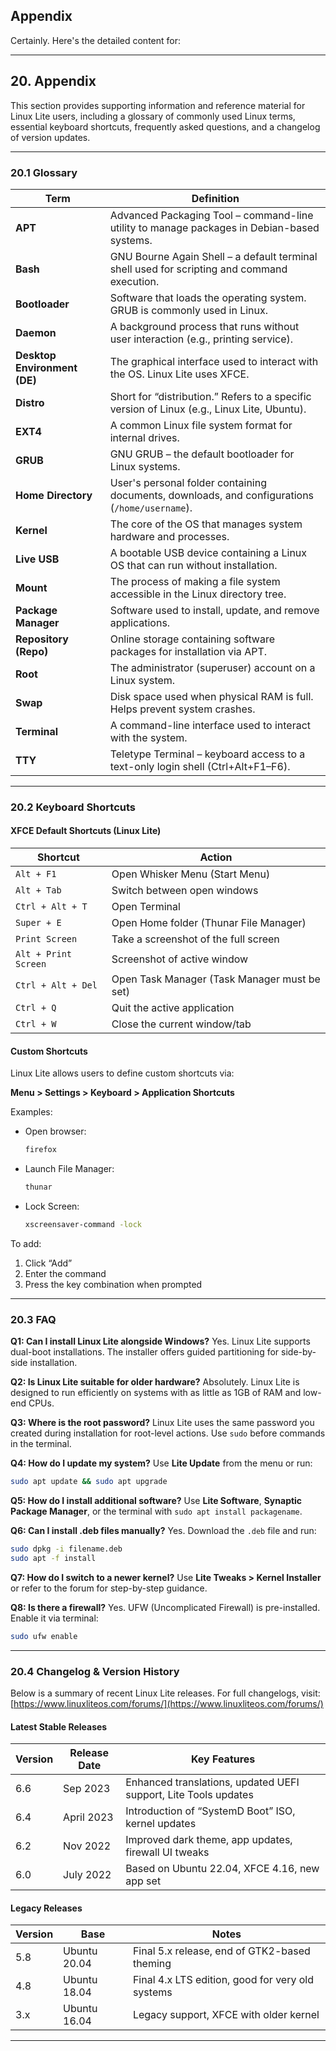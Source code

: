 ## Appendix
Certainly. Here's the detailed content for:

---

## 20. Appendix

This section provides supporting information and reference material for Linux Lite users, including a glossary of commonly used Linux terms, essential keyboard shortcuts, frequently asked questions, and a changelog of version updates.

---

### 20.1 Glossary

| Term                         | Definition                                                                                     |
| ---------------------------- | ---------------------------------------------------------------------------------------------- |
| **APT**                      | Advanced Packaging Tool – command-line utility to manage packages in Debian-based systems.     |
| **Bash**                     | GNU Bourne Again Shell – a default terminal shell used for scripting and command execution.    |
| **Bootloader**               | Software that loads the operating system. GRUB is commonly used in Linux.                      |
| **Daemon**                   | A background process that runs without user interaction (e.g., printing service).              |
| **Desktop Environment (DE)** | The graphical interface used to interact with the OS. Linux Lite uses XFCE.                    |
| **Distro**                   | Short for “distribution.” Refers to a specific version of Linux (e.g., Linux Lite, Ubuntu).    |
| **EXT4**                     | A common Linux file system format for internal drives.                                         |
| **GRUB**                     | GNU GRUB – the default bootloader for Linux systems.                                           |
| **Home Directory**           | User's personal folder containing documents, downloads, and configurations (`/home/username`). |
| **Kernel**                   | The core of the OS that manages system hardware and processes.                                 |
| **Live USB**                 | A bootable USB device containing a Linux OS that can run without installation.                 |
| **Mount**                    | The process of making a file system accessible in the Linux directory tree.                    |
| **Package Manager**          | Software used to install, update, and remove applications.                                     |
| **Repository (Repo)**        | Online storage containing software packages for installation via APT.                          |
| **Root**                     | The administrator (superuser) account on a Linux system.                                       |
| **Swap**                     | Disk space used when physical RAM is full. Helps prevent system crashes.                       |
| **Terminal**                 | A command-line interface used to interact with the system.                                     |
| **TTY**                      | Teletype Terminal – keyboard access to a text-only login shell (Ctrl+Alt+F1–F6).               |

---

### 20.2 Keyboard Shortcuts

#### XFCE Default Shortcuts (Linux Lite)

| Shortcut             | Action                                       |
| -------------------- | -------------------------------------------- |
| `Alt + F1`           | Open Whisker Menu (Start Menu)               |
| `Alt + Tab`          | Switch between open windows                  |
| `Ctrl + Alt + T`     | Open Terminal                                |
| `Super + E`          | Open Home folder (Thunar File Manager)       |
| `Print Screen`       | Take a screenshot of the full screen         |
| `Alt + Print Screen` | Screenshot of active window                  |
| `Ctrl + Alt + Del`   | Open Task Manager (Task Manager must be set) |
| `Ctrl + Q`           | Quit the active application                  |
| `Ctrl + W`           | Close the current window/tab                 |

#### Custom Shortcuts

Linux Lite allows users to define custom shortcuts via:

**Menu > Settings > Keyboard > Application Shortcuts**

Examples:

* Open browser:

  ```bash
  firefox
  ```
* Launch File Manager:

  ```bash
  thunar
  ```
* Lock Screen:

  ```bash
  xscreensaver-command -lock
  ```

To add:

1. Click “Add”
2. Enter the command
3. Press the key combination when prompted

---

### 20.3 FAQ

**Q1: Can I install Linux Lite alongside Windows?**
Yes. Linux Lite supports dual-boot installations. The installer offers guided partitioning for side-by-side installation.

**Q2: Is Linux Lite suitable for older hardware?**
Absolutely. Linux Lite is designed to run efficiently on systems with as little as 1GB of RAM and low-end CPUs.

**Q3: Where is the root password?**
Linux Lite uses the same password you created during installation for root-level actions. Use `sudo` before commands in the terminal.

**Q4: How do I update my system?**
Use **Lite Update** from the menu or run:

```bash
sudo apt update && sudo apt upgrade
```

**Q5: How do I install additional software?**
Use **Lite Software**, **Synaptic Package Manager**, or the terminal with `sudo apt install packagename`.

**Q6: Can I install .deb files manually?**
Yes. Download the `.deb` file and run:

```bash
sudo dpkg -i filename.deb
sudo apt -f install
```

**Q7: How do I switch to a newer kernel?**
Use **Lite Tweaks > Kernel Installer** or refer to the forum for step-by-step guidance.

**Q8: Is there a firewall?**
Yes. UFW (Uncomplicated Firewall) is pre-installed. Enable it via terminal:

```bash
sudo ufw enable
```

---

### 20.4 Changelog & Version History

Below is a summary of recent Linux Lite releases. For full changelogs, visit: [https://www.linuxliteos.com/forums/](https://www.linuxliteos.com/forums/)

#### Latest Stable Releases

| Version | Release Date | Key Features                                                    |
| ------- | ------------ | --------------------------------------------------------------- |
| 6.6     | Sep 2023     | Enhanced translations, updated UEFI support, Lite Tools updates |
| 6.4     | April 2023   | Introduction of “SystemD Boot” ISO, kernel updates              |
| 6.2     | Nov 2022     | Improved dark theme, app updates, firewall UI tweaks            |
| 6.0     | July 2022    | Based on Ubuntu 22.04, XFCE 4.16, new app set                   |

#### Legacy Releases

| Version | Base         | Notes                                            |
| ------- | ------------ | ------------------------------------------------ |
| 5.8     | Ubuntu 20.04 | Final 5.x release, end of GTK2-based theming     |
| 4.8     | Ubuntu 18.04 | Final 4.x LTS edition, good for very old systems |
| 3.x     | Ubuntu 16.04 | Legacy support, XFCE with older kernel           |

---

